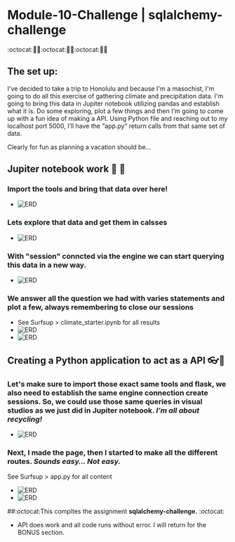 # Module-10-Challenge | sqlalchemy-challenge

:octocat::panda_face::snake::octocat::panda_face::snake::octocat::panda_face::snake:

## The set up: 
I've decided to take a trip to Honolulu and because I'm a masochist, I'm going to do all this exercise of gathering climate and precipitation data. I'm going to bring this data in Jupiter notebook utilizing pandas and establish what it is. Do some exploring, plot a few things and then I'm going to come up with a fun idea of making a API. Using Python file and reaching out to my localhost port 5000, I’ll have the “app.py” return calls from that same set of data.
    
Clearly for fun as planning a vacation should be...
    

## Jupiter notebook work :milky_way: :panda_face:

### Import the tools and bring that data over here!
   - ![ERD](c10pic01.JPG)


### Lets explore that data and get them in calsses
   - ![ERD](c10pic02.JPG)

### With "session" conncted via the engine we can start querying this data in a new way. 
   - ![ERD](c10pic03.JPG)
   
### We answer all the question we had with varies statements and plot a few, always remembering to close our sessions
   -  See Surfsup > climate_starter.ipynb for all results 
   - ![ERD](c10pic04.JPG) 
   - ![ERD](c10pic05.JPG)
  
  
## Creating a Python application to act as a API :eyeglasses::snake:

### Let's make sure to import those exact same tools and flask, we also need to establish the same engine connection create sessions. So, we could use those same queries in visual studios as we just did in Jupiter notebook. <i>I’m all about recycling!</i> 
- ![ERD](c10pic06.JPG)
  
  
### Next, I made the page, then I started to make all the different routes. <i>Sounds easy… Not easy.</i> 
See Surfsup > app.py for all content
- ![ERD](c10pic07.JPG)
- ![ERD](c10pic08.JPG)

##:octocat:This compltes the assignment <b>sqlalchemy-challenge.</b> :octocat:
- API does work and all code runs without error. I will return for the BONUS section.
 
